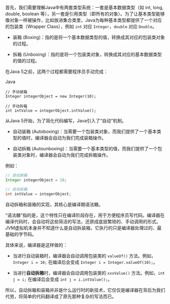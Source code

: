 
首先，我们需要理解Java中有两套类型系统：一套是基本数据类型（如 int, long, double, boolean 等），另一套是引用类型（即所有的对象）。为了让基本类型能够像对象一样被操作，比如放进集合类里，Java为每种基本类型都提供了一个对应的包装类（Wrapper Class），例如 `int` 对应 `Integer`，`double` 对应 `Double`。

- 装箱 (Boxing)：指的是将一个基本数据类型的值，转换成其对应的包装类对象的过程。
    
- 拆箱 (Unboxing)：指的是将一个包装类对象，转换成其对应的基本数据类型的值的过程。
    

在Java 5之前，这两个过程都需要程序员手动完成：

Java

```
// 手动装箱
Integer integerObject = new Integer(10); 

// 手动拆箱
int intValue = integerObject.intValue();
```

从Java 5开始，为了简化代码编写，Java引入了“自动”机制。

- 自动装箱 (Autoboxing)：当需要一个包装类对象，而我们提供了一个基本类型的值时，编译器会自动为我们完成装箱操作。
    
- 自动拆箱 (Autounboxing)：当需要一个基本类型的值，而我们提供了一个包装类对象时，编译器会自动为我们完成拆箱操作。
    

例如：

``` Java
// 自动装箱
Integer integerObject = 10; 

// 自动拆箱
int intValue = integerObject;
```

自动拆箱和装箱的实现，其核心是编译期语法糖。

“语法糖”指的是，这个特性只在编译阶段存在，用于方便程序员写代码。编译器在编译代码时，会自动将这些简洁的写法，还原成底层繁琐的、手动调用的形式。JVM虚拟机本身并不知道什么是自动拆装箱，它执行的只是编译器处理过的、最基础的字节码。

具体来说，编译器是这样做的：

- 当进行自动装箱时，编译器会自动调用包装类的 `valueOf()` 方法。例如，`Integer i = 10;` 在编译后会变成 `Integer i = Integer.valueOf(10);`。
    
- 当进行**自动拆箱**时，编译器会自动调用包装类的 `xxxValue()` 方法。例如，`int j = i;` 在编译后会变成 `int j = i.intValue();`。
    

所以，自动拆箱和装箱并非是什么运行时的新技术，它仅仅是编译器在背后为我们代劳，将简单的代码翻译成了原先那种复杂的写法而已。

